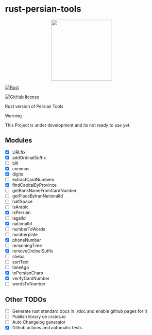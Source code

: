 # rust-persian-tools

<center>
<img src="./logo.png" width="200">
</center>

[![Rust](https://github.com/persian-tools/rust-persian-tools/actions/workflows/rust.yml/badge.svg?branch=master)](https://github.com/persian-tools/rust-persian-tools/actions/workflows/rust.yml)

[![GitHub license](https://badgen.net/github/license/persian-tools/rust-persian-tools)](https://github.com/persian-tools/rust-persian-tools/blob/master/LICENSE)

Rust version of Persian Tools

> [!WARNING]  
> This Project is under development and its not ready to use yet.

## Modules

- [x] URLfix
- [x] addOrdinalSuffix
- [ ] bill
- [x] commas
- [x] digits
- [ ] extractCardNumbers
- [x] findCapitalByProvince
- [ ] getBankNameFromCardNumber
- [ ] getPlaceByIranNationalId
- [ ] halfSpace
- [ ] isArabic
- [x] isPersian
- [ ] legalId
- [x] nationalId
- [ ] numberToWords
- [ ] numberplate
- [x] phoneNumber
- [ ] remainingTime
- [x] removeOrdinalSuffix
- [ ] sheba
- [ ] sortText
- [ ] timeAgo
- [x] toPersianChars
- [x] verifyCardNumber
- [ ] wordsToNumber

## Other TODOs

- [ ] Generate rust standard docs in ./doc and enable github pages for it
- [ ] Publish library on crates.io
- [ ] Auto Changelog generator
- [x] Github actions and automatic tests
